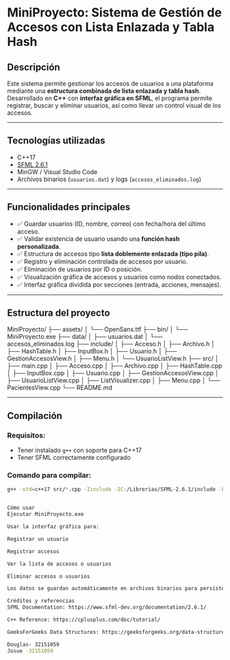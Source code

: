 
#  MiniProyecto: Sistema de Gestión de Accesos con Lista Enlazada y Tabla Hash

## Descripción

Este sistema permite gestionar los accesos de usuarios a una plataforma mediante una **estructura combinada de lista enlazada y tabla hash**. Desarrollado en **C++** con **interfaz gráfica en SFML**, el programa permite registrar, buscar y eliminar usuarios, así como llevar un control visual de los accesos.

---

## Tecnologías utilizadas

- C++17
- [SFML 2.6.1](https://www.sfml-dev.org/)
- MinGW / Visual Studio Code
- Archivos binarios (`usuarios.dat`) y logs (`accesos_eliminados.log`)

---

##  Funcionalidades principales

- ✅ Guardar usuarios (ID, nombre, correo) con fecha/hora del último acceso.
- ✅ Validar existencia de usuario usando una **función hash personalizada**.
- ✅ Estructura de accesos tipo **lista doblemente enlazada (tipo pila)**.
- ✅ Registro y eliminación controlada de accesos por usuario.
- ✅ Eliminación de usuarios por ID o posición.
- ✅ Visualización gráfica de accesos y usuarios como nodos conectados.
- ✅ Interfaz gráfica dividida por secciones (entrada, acciones, mensajes).

---

## Estructura del proyecto

MiniProyecto/
├── assets/
│ └── OpenSans.ttf
├── bin/
│ └── MiniProyecto.exe
├── data/
│ ├── usuarios.dat
│ └── accesos_eliminados.log
├── include/
│ ├── Acceso.h
│ ├── Archivo.h
│ ├── HashTable.h
│ ├── InputBox.h
│ ├── Usuario.h
│ ├── GestionAccesosView.h
│ ├── Menu.h
│ └── UsuarioListView.h
├── src/
│ ├── main.cpp
│ ├── Acceso.cpp
│ ├── Archivo.cpp
│ ├── HashTable.cpp
│ ├── InputBox.cpp
│ ├── Usuario.cpp
│ ├── GestionAccesosView.cpp
│ ├── UsuarioListView.cpp
│ ├── ListVisualizer.cpp
│ ├── Menu.cpp
│ └── PacientesView.cpp
└── README.md


---

##  Compilación

### Requisitos:
- Tener instalado `g++` con soporte para C++17
- Tener SFML correctamente configurado

### Comando para compilar:
```bash
g++ -std=c++17 src/*.cpp -Iinclude -IC:/Librerias/SFML-2.6.1/include -LC:/Librerias/SFML-2.6.1/lib -lsfml-graphics -lsfml-window -lsfml-system -o bin/MiniProyecto.exe


Cómo usar
Ejecutar MiniProyecto.exe

Usar la interfaz gráfica para:

Registrar un usuario

Registrar accesos

Ver la lista de accesos o usuarios

Eliminar accesos o usuarios

Los datos se guardan automáticamente en archivos binarios para persistencia.

Créditos y referencias
SFML Documentation: https://www.sfml-dev.org/documentation/2.6.1/

C++ Reference: https://cplusplus.com/doc/tutorial/

GeeksForGeeks Data Structures: https://geeksforgeeks.org/data-structures/

Douglas- 32151059
Josue -32151059